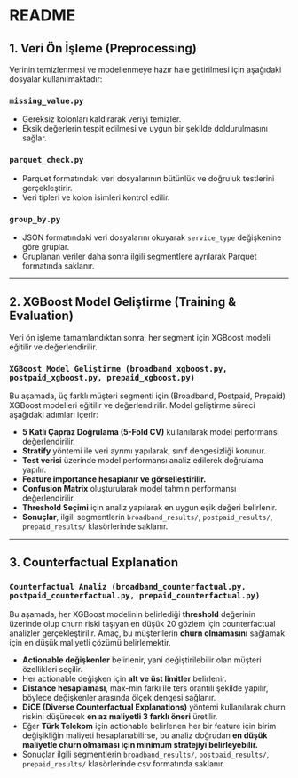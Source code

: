 # README

## 1. Veri Ön İşleme (Preprocessing)

Verinin temizlenmesi ve modellenmeye hazır hale getirilmesi için aşağıdaki dosyalar kullanılmaktadır:

### `missing_value.py`

- Gereksiz kolonları kaldırarak veriyi temizler.
- Eksik değerlerin tespit edilmesi ve uygun bir şekilde doldurulmasını sağlar.

### `parquet_check.py`

- Parquet formatındaki veri dosyalarının bütünlük ve doğruluk testlerini gerçekleştirir.
- Veri tipleri ve kolon isimleri kontrol edilir.

### `group_by.py`

- JSON formatındaki veri dosyalarını okuyarak `service_type` değişkenine göre gruplar.
- Gruplanan veriler daha sonra ilgili segmentlere ayrılarak Parquet formatında saklanır.

---

## 2. XGBoost Model Geliştirme (Training & Evaluation)

Veri ön işleme tamamlandıktan sonra, her segment için XGBoost modeli eğitilir ve değerlendirilir.

### `XGBoost Model Geliştirme (broadband_xgboost.py, postpaid_xgboost.py, prepaid_xgboost.py)`

Bu aşamada, üç farklı müşteri segmenti için (Broadband, Postpaid, Prepaid) XGBoost modelleri eğitilir ve değerlendirilir. Model geliştirme süreci aşağıdaki adımları içerir:

- **5 Katlı Çapraz Doğrulama (5-Fold CV)** kullanılarak model performansı değerlendirilir.
- **Stratify** yöntemi ile veri ayrımı yapılarak, sınıf dengesizliği korunur.
- **Test verisi** üzerinde model performansı analiz edilerek doğrulama yapılır.
- **Feature importance hesaplanır ve görselleştirilir.**
- **Confusion Matrix** oluşturularak model tahmin performansı değerlendirilir.
- **Threshold Seçimi** için analiz yapılarak en uygun eşik değeri belirlenir.
- **Sonuçlar**, ilgili segmentlerin `broadband_results/`, `postpaid_results/`, `prepaid_results/` klasörlerinde saklanır.

---

## 3. Counterfactual Explanation

### `Counterfactual Analiz (broadband_counterfactual.py, postpaid_counterfactual.py, prepaid_counterfactual.py)`

Bu aşamada, her XGBoost modelinin belirlediği **threshold** değerinin üzerinde olup churn riski taşıyan en düşük 20 gözlem için counterfactual analizler gerçekleştirilir. Amaç, bu müşterilerin **churn olmamasını** sağlamak için en düşük maliyetli çözümü belirlemektir.

- **Actionable değişkenler** belirlenir, yani değiştirilebilir olan müşteri özellikleri seçilir.
- Her actionable değişken için **alt ve üst limitler** belirlenir.
- **Distance hesaplaması**, max-min farkı ile ters orantılı şekilde yapılır, böylece değişkenler arasında ölçek dengesi sağlanır.
- **DiCE (Diverse Counterfactual Explanations)** yöntemi kullanılarak churn riskini düşürecek **en az maliyetli 3 farklı öneri** üretilir.
- Eğer **Türk Telekom** için actionable belirlenen her bir feature için birim değişikliğin maliyeti hesaplanabilirse, bu analiz doğrudan **en düşük maliyetle churn olmaması için minimum stratejiyi belirleyebilir.**
- Sonuçlar ilgili segmentlerin `broadband_results/`, `postpaid_results/`, `prepaid_results/` klasörlerinde csv formatında saklanır.
